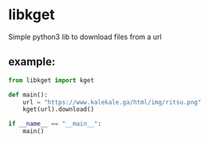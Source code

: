 # libkget

Simple python3 lib to download files from a url

## example:
```py
from libkget import kget

def main():
    url = "https://www.kalekale.ga/html/img/ritsu.png"
    kget(url).download()

if __name__ == "__main__":
    main()
```